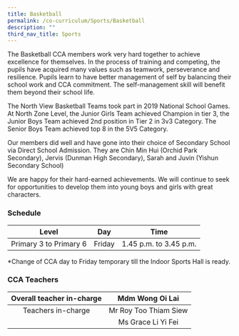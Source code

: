 ```yaml
---
title: Basketball
permalink: /co-curriculum/Sports/Basketball
description: ""
third_nav_title: Sports
---
```

The Basketball CCA members work very hard together to achieve excellence for themselves. In the process of training and competing, the pupils have acquired many values such as teamwork, perseverance and resilience. Pupils learn to have better management of self by balancing their school work and CCA commitment. The self-management skill will benefit them beyond their school life.

  

The North View Basketball Teams took part in 2019 National School Games. At North Zone Level, the Junior Girls Team achieved Champion in tier 3, the Junior Boys Team achieved 2nd position in Tier 2 in 3v3 Category. The Senior Boys Team achieved top 8 in the 5V5 Category.

  

Our members did well and have gone into their choice of Secondary School via Direct School Admission. They are Chin Min Hui (Orchid Park Secondary), Jervis (Dunman High Secondary), Sarah and Juvin (Yishun Secondary School)

  

We are happy for their hard-earned achievements. We will continue to seek for opportunities to develop them into young boys and girls with great characters.

### **Schedule**

| Level 	| Day 	| Time 	|
|:---:	|:---:	|:---:	|
| Primary 3 to Primary 6 	| Friday 	| 1.45 p.m. to 3.45 p.m. 	|

\*Change of CCA day to Friday temporary till the Indoor Sports Hall is ready.

### **CCA Teachers**

| Overall teacher in-charge 	| Mdm Wong Oi Lai 	|
|:---:	|:---:	|
| Teachers in-charge 	| Mr Roy Too Thiam Siew 	|
|  	| Ms Grace Li Yi Fei 	|
